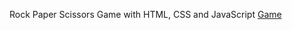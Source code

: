 Rock Paper Scissors Game with HTML, CSS and JavaScript
[Game](https://ancamariadiaconu.github.io/Rock-Paper-Scissors-Game/index.html)
